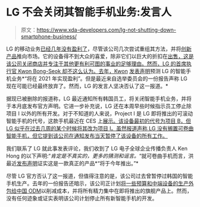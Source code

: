 # LG 不会关闭其智能手机业务:发言人

> 原文：<https://www.xda-developers.com/lg-not-shutting-down-smartphone-business/>

LG 的移动业务[已经几年没有盈利了](https://www.xda-developers.com/lg-2019-financial-report-mobile-struggling/)，尽管该公司几次尝试重组其方法，并将[创新产品](https://www.xda-developers.com/lg-wing-launched-swivel-display-gimbal-camera/)推向市场。它的设备得不到大众的喜爱，除非它们以巨大的折扣在[出售，这是该公司关闭商店并专注于其他更有利可图的事业的足够理由。然而，LG 的首席执行官 Kwon Bong-Seok 却不这么认为。去年，Kwon](https://www.xda-developers.com/amazon-flipkart-sales-festival-india-best-deals-smartphones-smart-accessories-more/) [发表声明](https://www.xda-developers.com/lg-mobile-business-profitable-2021/)预测 LG 的智能手机业务*“将在 2021 年实现盈利”。但是最近来自选举委员会的一份报告声称 LG 现在可能已经最终放弃了。然而，LG 的发言人坚决否认了这一报道。*

据现已被删除的报道称，LG 最近通知所有韩国员工，将关闭智能手机业务，并将于本月底发布官方声明。它进一步补充说，LG 还在本周早些时候指示员工停止除项目 I 以外的所有开发。对于不知道的人来说，Project I 是 LG 即将推出的可滚动智能手机的代号，这款手机最近在 CES 上[展示。该设备最初的代号为项目 B](https://www.xda-developers.com/lg-rollable-smartphone-concept-revealed/)[，但 LG 似乎在过去几周的某个时候将其改为项目 I。虽然报道声称 LG 没有搁置可卷曲智能手机，但它提到该公司在通知发布当天暂停了该设备的所有工作。](https://www.xda-developers.com/lg-reportedly-launch-true-flagship-rollable-smartphone-next-year/)

我们联系了 LG 就此事发表评论，我们收到了 LG 电子全球企业传播负责人 Ken Hong 的以下声明:“*肯定是不真实的，更多的猜测和谣言。*“就可卷曲手机而言，洪最近[发布声明](https://www.xda-developers.com/lg-rollable-phone-real-product-launching-this-year/)证实这是一款真正的产品*“将于今年推出。”*

尽管 LG 官方否认了这一报道，但值得注意的是，该公司过去曾暂停过韩国的智能手机生产。去年的一份报告还暗示，该公司正计划[将一些预算和中端设备的生产外包给中国 ODM](https://www.xda-developers.com/lg-outsource-budget-phone-production-shift-focus-flagships/)以削减成本，并将所有精力集中在即将推出的旗舰产品上。然而，没有任何迹象或证实表明该公司计划停止所有新智能手机的开发。